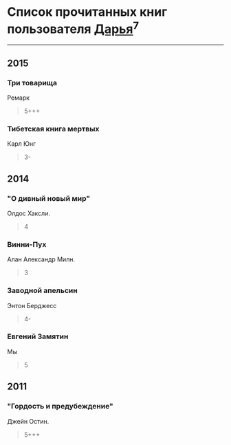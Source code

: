 # Список прочитанных книг пользователя [Дарья](http://vk.com/id271743161)<sup>7</sup>
---

## 2015

### Три товарища
Ремарк
> 5+++


### Тибетская книга мертвых
Карл Юнг
> 3-



## 2014

### "О дивный новый мир"
Олдос Хаксли.
> 4


### Винни-Пух
Алан Александр Милн.
> 3


### Заводной апельсин
Энтон Берджесс
> 4-


### Евгений Замятин
Мы
> 5



## 2011

### "Гордость и предубеждение"
Джейн Остин.
> 5+++



